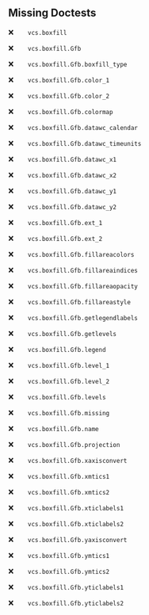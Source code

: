 Missing Doctests
----------------
:x:```    vcs.boxfill```

:x:```    vcs.boxfill.Gfb```

:x:```    vcs.boxfill.Gfb.boxfill_type```

:x:```    vcs.boxfill.Gfb.color_1```

:x:```    vcs.boxfill.Gfb.color_2```

:x:```    vcs.boxfill.Gfb.colormap```

:x:```    vcs.boxfill.Gfb.datawc_calendar```

:x:```    vcs.boxfill.Gfb.datawc_timeunits```

:x:```    vcs.boxfill.Gfb.datawc_x1```

:x:```    vcs.boxfill.Gfb.datawc_x2```

:x:```    vcs.boxfill.Gfb.datawc_y1```

:x:```    vcs.boxfill.Gfb.datawc_y2```

:x:```    vcs.boxfill.Gfb.ext_1```

:x:```    vcs.boxfill.Gfb.ext_2```

:x:```    vcs.boxfill.Gfb.fillareacolors```

:x:```    vcs.boxfill.Gfb.fillareaindices```

:x:```    vcs.boxfill.Gfb.fillareaopacity```

:x:```    vcs.boxfill.Gfb.fillareastyle```

:x:```    vcs.boxfill.Gfb.getlegendlabels```

:x:```    vcs.boxfill.Gfb.getlevels```

:x:```    vcs.boxfill.Gfb.legend```

:x:```    vcs.boxfill.Gfb.level_1```

:x:```    vcs.boxfill.Gfb.level_2```

:x:```    vcs.boxfill.Gfb.levels```

:x:```    vcs.boxfill.Gfb.missing```

:x:```    vcs.boxfill.Gfb.name```

:x:```    vcs.boxfill.Gfb.projection```

:x:```    vcs.boxfill.Gfb.xaxisconvert```

:x:```    vcs.boxfill.Gfb.xmtics1```

:x:```    vcs.boxfill.Gfb.xmtics2```

:x:```    vcs.boxfill.Gfb.xticlabels1```

:x:```    vcs.boxfill.Gfb.xticlabels2```

:x:```    vcs.boxfill.Gfb.yaxisconvert```

:x:```    vcs.boxfill.Gfb.ymtics1```

:x:```    vcs.boxfill.Gfb.ymtics2```

:x:```    vcs.boxfill.Gfb.yticlabels1```

:x:```    vcs.boxfill.Gfb.yticlabels2```

